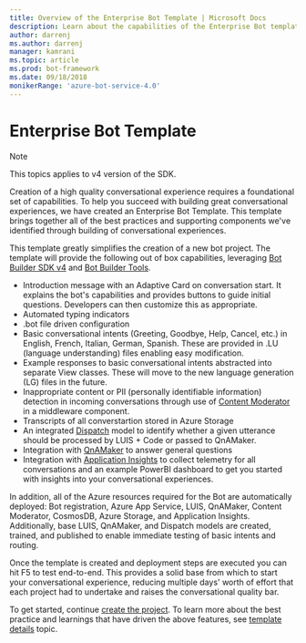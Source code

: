 ```yaml
---
title: Overview of the Enterprise Bot Template | Microsoft Docs
description: Learn about the capabilities of the Enterprise Bot template
author: darrenj
ms.author: darrenj
manager: kamrani
ms.topic: article
ms.prod: bot-framework
ms.date: 09/18/2018
monikerRange: 'azure-bot-service-4.0'
---
```

# Enterprise Bot Template 

> [!NOTE]
> This topics applies to v4 version of the SDK. 

Creation of a high quality conversational experience requires a foundational set of capabilities. To help you succeed with building great conversational experiences, we have created an Enterprise Bot Template. This template brings together all of the best practices and supporting components we've identified through building of conversational experiences. 

This template greatly simplifies the creation of a new bot project. The template will provide the following out of box capabilities, leveraging [Bot Builder SDK v4](https://github.com/Microsoft/botbuilder) and [Bot Builder Tools](https://github.com/Microsoft/botbuilder-tools).

-   Introduction message with an Adaptive Card on conversation start. It explains the bot's capabilities and provides buttons to guide initial questions. Developers can then customize this as appropriate.
-   Automated typing indicators
-   .bot file driven configuration
-   Basic conversational intents (Greeting, Goodbye, Help, Cancel, etc.) in English, French, Italian, German, Spanish. These are provided in .LU (language understanding) files enabling easy modification.
-   Example responses to basic conversational intents abstracted into separate View classes. These will move to the new language generation (LG) files in the future.
-   Inappropriate content or PII (personally identifiable information) detection in incoming conversations through use of [Content Moderator](https://azure.microsoft.com/en-us/services/cognitive-services/content-moderator/)  in a middleware component.
-   Transcripts of all converstartion stored in Azure Storage
-   An integrated [Dispatch](https://docs.microsoft.com/en-us/azure/bot-service/bot-builder-tutorial-dispatch?view=azure-bot-service-4.0&tabs=csaddref%2Ccsbotconfig) model to identify whether a given utterance should be processed by LUIS + Code or passed to QnAMaker.
-   Integration with [QnAMaker](https://www.qnamaker.ai) to answer general questions
-   Integration with [Application Insights](https://azure.microsoft.com/en-gb/services/application-insights/) to collect telemetry for all conversations and an example PowerBI dashboard to get you started with insights into your conversational experiences.

In addition, all of the Azure resources required for the Bot are automatically deployed: Bot registration, Azure App Service, LUIS, QnAMaker, Content Moderator, CosmosDB, Azure Storage, and Application Insights. Additionally, base LUIS, QnAMaker, and Dispatch models are created, trained, and published to enable immediate testing of basic intents and routing.

Once the template is created and deployment steps are executed you can hit F5 to test end-to-end. This provides a solid base from which to start your conversational experience, reducing multiple days' worth of effort that each project had to undertake and raises the conversational quality bar.

To get started, continue [create the project](bot-builder-enterprise-template-create-project.md). To learn more about the best practice and learnings that have driven the above features, see [template details](bot-builder-enterprise-template-overview-detail.md) topic. 

<!-- Full source code of the Enterprise Bot Template is available at this **GitHub location.** -->
